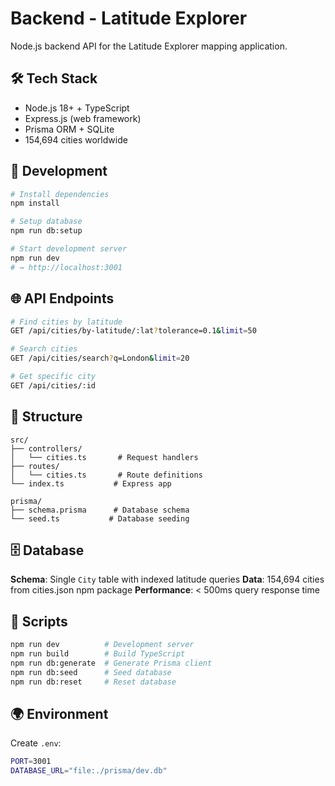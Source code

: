 # Backend - Latitude Explorer

Node.js backend API for the Latitude Explorer mapping application.

## 🛠️ Tech Stack

- Node.js 18+ + TypeScript
- Express.js (web framework)
- Prisma ORM + SQLite
- 154,694 cities worldwide

## 🚀 Development

```bash
# Install dependencies
npm install

# Setup database
npm run db:setup

# Start development server
npm run dev
# → http://localhost:3001
```

## 🌐 API Endpoints

```bash
# Find cities by latitude
GET /api/cities/by-latitude/:lat?tolerance=0.1&limit=50

# Search cities
GET /api/cities/search?q=London&limit=20

# Get specific city
GET /api/cities/:id
```

## 📁 Structure

```
src/
├── controllers/
│   └── cities.ts       # Request handlers
├── routes/
│   └── cities.ts       # Route definitions
└── index.ts           # Express app

prisma/
├── schema.prisma      # Database schema
└── seed.ts           # Database seeding
```

## 🗄️ Database

**Schema**: Single `City` table with indexed latitude queries
**Data**: 154,694 cities from cities.json npm package
**Performance**: < 500ms query response time

## 🔧 Scripts

```bash
npm run dev          # Development server
npm run build        # Build TypeScript
npm run db:generate  # Generate Prisma client
npm run db:seed      # Seed database
npm run db:reset     # Reset database
```

## 🌍 Environment

Create `.env`:
```bash
PORT=3001
DATABASE_URL="file:./prisma/dev.db"
```
